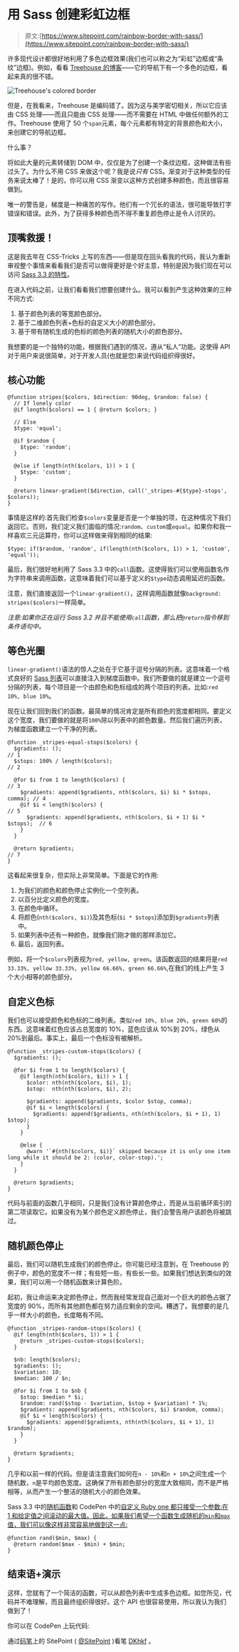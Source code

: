 # 用 Sass 创建彩虹边框

> 原文:[https://www.sitepoint.com/rainbow-border-with-sass/](https://www.sitepoint.com/rainbow-border-with-sass/)

许多现代设计都很好地利用了多色边框效果(我们也可以称之为“彩虹”边框或“条纹”边框)。例如，看看 [Treehouse 的博客](http://blog.teamtreehouse.com/)——它的导航下有一个多色的边框，看起来真的很不错。

![Treehouse's colored border](../Images/72ce268cdaccd4838c3203dc514691e7.png)

但是，在我看来，Treehouse 是编码错了。因为这与美学密切相关，所以它应该由 CSS 处理——而且只能由 CSS 处理——而不需要在 HTML 中做任何额外的工作。Treehouse 使用了 50 个`span`元素，每个元素都有特定的背景颜色和大小，来创建它的导航边框。

什么事？

将如此大量的元素转储到 DOM 中，仅仅是为了创建一个条纹边框，这种做法有些过头了。为什么不用 CSS 来做这个呢？我是说*只有* CSS。渐变对于这种类型的任务来说太棒了！是的，你可以用 CSS 渐变以这种方式创建多种颜色，而且很容易做到。

唯一的警告是，梯度是一种痛苦的写作。他们有一个冗长的语法，很可能导致打字错误和错误。此外，为了获得多种颜色而不得不重复颜色停止是令人讨厌的。

## 顶嘴救援！

这是我去年在 CSS-Tricks 上写的东西——但是现在回头看我的代码，我认为重新审视整个事情来看看我们是否可以做得更好是个好主意，特别是因为我们现在可以访问 [Sass 3.3 的特性](http://blog.sass-lang.com/posts/184094-sass-33-is-released)。

在进入代码之前，让我们看看我们想要创建什么。我可以看到产生这种效果的三种不同方式:

1.  基于颜色列表的等宽颜色部分。
2.  基于二维颜色列表+色标的自定义大小的颜色部分。
3.  基于带有随机生成的色标的颜色列表的随机大小的颜色部分。

我想要的是一个独特的功能，根据我们遇到的情况，遵从“私人”功能。这使得 API 对于用户来说很简单，对于开发人员(也就是您)来说代码组织得很好。

## 核心功能

```
@function stripes($colors, $direction: 90deg, $random: false) {
  // If lonely color
  @if length($colors) == 1 { @return $colors; }

  // Else
  $type: 'equal';

  @if $random {
    $type: 'random';
  }

  @else if length(nth($colors, 1)) > 1 {
    $type: 'custom';
  }

  @return linear-gradient($direction, call('_stripes-#{$type}-stops', $colors));
}
```

事情是这样的:首先我们检查`$colors`变量是否是一个单独的项，在这种情况下我们返回它。否则，我们定义我们面临的情况:`random`、`custom`或`equal`。如果你和我一样喜欢三元运算符，你可以这样做来得到相同的结果:

```
$type: if($random, 'random', if(length(nth($colors, 1)) > 1, 'custom', 'equal'));
```

最后，我们很好地利用了 Sass 3.3 中的`call`函数。这使得我们可以使用函数名作为字符串来调用函数，这意味着我们可以基于定义的`$type`动态调用延迟的函数。

注意，我们直接返回一个`linear-gradient()`，这样调用函数就像`background: stripes($colors)`一样简单。

*注意:如果你正在运行 Sass 3.2 并且不能使用`call`函数，那么把`@return`指令移到条件语句中。*

## 等色光圈

`linear-gradient()`语法的惊人之处在于它基于逗号分隔的列表。这意味着一个格式良好的 [Sass 列表](http://sass-lang.com/documentation/file.SASS_REFERENCE.html#lists)可以直接注入到梯度函数中。我们所要做的就是建立一个逗号分隔的列表，每个项目是一个由颜色和色标组成的两个项目的列表。比如:`red 10%, blue 10%`。

现在让我们回到我们的函数。最简单的情况肯定是所有颜色的宽度都相同。要定义这个宽度，我们要做的就是将`100%`除以列表中的颜色数量。然后我们遍历列表，为梯度函数建立一个干净的列表。

```
@function _stripes-equal-stops($colors) {
  $gradients: ();                                                        // 1
  $stops: 100% / length($colors);                                        // 2

  @for $i from 1 to length($colors) {                                    // 3
    $gradients: append($gradients, nth($colors, $i) $i * $stops, comma); // 4
    @if $i < length($colors) {                                        // 5
      $gradients: append($gradients, nth($colors, $i + 1) $i * $stops);  // 6
    }
  }

  @return $gradients;                                                    // 7
}
```

这看起来很复杂，但实际上非常简单。下面是它的作用:

1.  为我们的颜色和颜色停止实例化一个空列表。
2.  以百分比定义颜色的宽度。
3.  在颜色中循环。
4.  将颜色(`nth($colors, $i)`)及其色标(`$i * $stops`)添加到`$gradients`列表中。
5.  如果列表中还有一种颜色，就像我们刚才做的那样添加它。
6.  最后，返回列表。

例如，将一个`$colors`列表视为`red, yellow, green`。该函数返回的结果将是`red 33.33%, yellow 33.33%, yellow 66.66%, green 66.66%`,在我们的线上产生 3 个大小相等的颜色部分。

## 自定义色标

我们也可以接受颜色和色标的二维列表。类似`red 10%, blue 20%, green 60%`的东西。这意味着红色应该占总宽度的 10%，蓝色应该从 10%到 20%，绿色从 20%到最后。事实上，最后一个色标没有被解析。

```
@function _stripes-custom-stops($colors) {
  $gradients: ();

  @for $i from 1 to length($colors) {
    @if length(nth($colors, $i)) > 1 {
      $color: nth(nth($colors, $i), 1);
      $stop:  nth(nth($colors, $i), 2);

      $gradients: append($gradients, $color $stop, comma);
      @if $i < length($colors) {
        $gradients: append($gradients, nth(nth($colors, $i + 1), 1) $stop);
      }
    }

    @else {
      @warn '`#{nth($colors, $i)}` skipped because it is only one item long while it should be 2: (color, color-stop).';
    }
  }

  @return $gradients;
}
```

代码与前面的函数几乎相同，只是我们没有计算颜色停止，而是从当前循环索引的第二项读取它。如果没有为某个颜色定义颜色停止，我们会警告用户该颜色将被跳过。

## 随机颜色停止

最后，我们可以随机生成我们的颜色停止。你可能已经注意到，在 Treehouse 的例子中，颜色的宽度不一样；有些短一些，有些长一些。如果我们想达到类似的效果，我们可以用一个随机函数来计算色阶。

起初，我让命运来决定颜色停止，然而我经常发现自己面对一个巨大的颜色占据了宽度的 90%，而所有其他颜色都在努力适应剩余的空间。糟透了。我想要的是几乎一样大小的颜色，长度略有不同。

```
@function _stripes-random-stops($colors) {
  @if length(nth($colors, 1)) > 1 {
    @return _stripes-custom-stops($colors);
  }

  $nb: length($colors);
  $gradients: ();
  $variation: 10;
  $median: 100 / $n;

  @for $i from 1 to $nb {
    $stop: $median * $i; 
    $random: rand($stop - $variation, $stop + $variation) * 1%;
    $gradients: append($gradients, nth($colors, $i) $random, comma);
    @if $i < length($colors) {
      $gradients: append($gradients, nth(nth($colors, $i + 1), 1) $random);
    } 
  }

  @return $gradients;
}
```

几乎和以前一样的代码。但是请注意我们如何在`n - 10%`和`n + 10%`之间生成一个随机数，`n`是平均颜色宽度。这确保了所有颜色部分的宽度大致相同，而不是严格相等，从而产生一个整洁的随机大小的颜色效果。

Sass 3.3 中的[随机函数](http://sass-lang.com/documentation/Sass/Script/Functions.html#random-instance_method)和 CodePen 中的[自定义 Ruby one 都只接受一个参数:在 1 和给定值之间滚动的最大值。因此，如果我们希望一个函数生成随机的`min`和`max`值，我们可以像这样非常容易地做到这一点:](http://blog.codepen.io/2013/08/26/random-function-in-sass/)

```
@function rand($min, $max) {
  @return random($max - $min) + $min;
}
```

## 结束语+演示

这样，您就有了一个简洁的函数，可以从颜色列表中生成多色边框。如您所见，代码并不难理解，而且最终组织得很好。这个 API 也很容易使用，所以我认为我们做到了！

你可以在 CodePen 上玩代码:

通过[码笔](http://codepen.io)上的 SitePoint ( [@SitePoint](http://codepen.io/SitePoint) )看笔 [DKhkf](http://codepen.io/SitePoint/pen/DKhkf/) 。